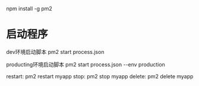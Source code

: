 npm install -g pm2
# 启动程序

dev环境启动脚本
pm2 start process.json

producting环境启动脚本
pm2 start process.json --env production

restart: pm2 restart myapp
stop: pm2 stop myapp
delete: pm2 delete myapp